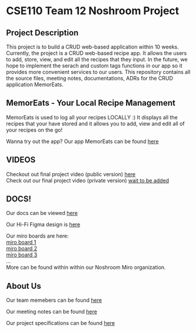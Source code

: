# CSE110 Team 12 Noshroom Project 

## Project Description
This project is to build a CRUD web-based application within 10 weeks. Currently, the project is a CRUD web-based recipe app. It allows the users to add, store, view, and edit all the recipes that they input. In the future, we hope to implement the serach and custom tags functions in our app so it provides more convenient services to our users. This repository contains all the source files, meeting notes, documentations, ADRs for the CRUD application MemorEats. 

## MemorEats - Your Local Recipe Management
MemorEats is used to log all your recipes LOCALLY :)
It displays all the recipes that your have stored and it allows you to add, view and edit all of your recipes on the go!

Wanna try out the app? Our app MemorEats can be found [here](https://cse110-fall22-group12.github.io/cse110-fall22-group12/components/index.html)

## VIDEOS

Checkout out final project video (public version) [here](https://www.youtube.com/watch?v=9tJvCBvCLts) <br>
Check out our final project video (private version) [wait to be added]()

## DOCS!
Our docs can be viewed [here](https://cse110-fall22-group12.github.io/cse110-fall22-group12/out/data.js.html)

Our Hi-Fi Figma design is [here](https://www.figma.com/file/1adnoZuKp08lEbgpTtvXdT/Cooking-App%3A-High-Fidelity-Design?node-id=0%3A1&t=wBG6ggfM31TBqFBa-0)

Our miro boards are here: <br>
[miro board 1](https://miro.com/app/board/uXjVPM2uOFg=/) <br>
[miro board 2](https://miro.com/app/board/uXjVPPM7nGk=/) <br>
[miro board 3](https://miro.com/app/board/uXjVPIqtcYA=/) <br>
... <br>
More can be found within within our Noshroom Miro organization.



## About Us
Our team memebers can be found [here](https://github.com/cse110-fall22-group12/cse110-fall22-group12/blob/main/admin/team.md)

Our meeting notes can be found [here](https://github.com/cse110-fall22-group12/cse110-fall22-group12/tree/main/admin/meetings)

Our project specifications can be found [here](https://github.com/cse110-fall22-group12/cse110-fall22-group12/tree/main/specs)


